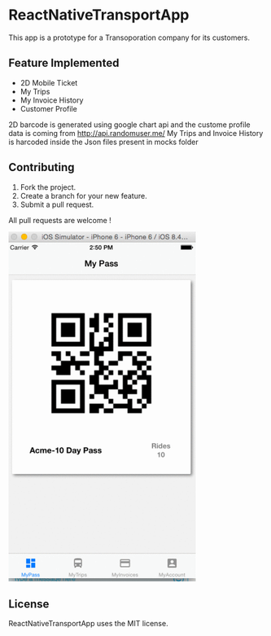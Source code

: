 # ReactNativeTransportApp
This app is a prototype for a Transoporation company for its customers.

## Feature Implemented 
* 2D Mobile Ticket
* My Trips
* My Invoice History
* Customer Profile


2D barcode is generated using google chart api and the custome profile data is coming from http://api.randomuser.me/
My Trips and Invoice History is harcoded inside the Json files present in mocks folder


## Contributing

1. Fork the project.
2. Create a branch for your new feature.
3. Submit a pull request.

All pull requests are welcome !

![Demo gif](https://raw.githubusercontent.com/ajaybeniwal/ReactNativeTransportApp/master/output_Z1XsO8.gif)

## License

ReactNativeTransportApp uses the MIT license.

  
